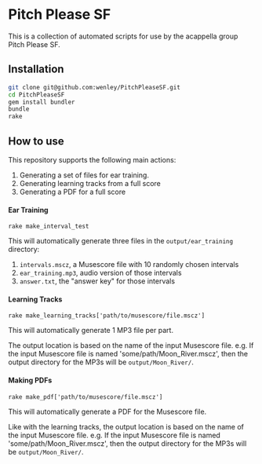 
# Pitch Please SF

This is a collection of automated scripts for use by the acappella group Pitch Please SF.

## Installation

```bash
git clone git@github.com:wenley/PitchPleaseSF.git
cd PitchPleaseSF
gem install bundler
bundle
rake
```

## How to use

This repository supports the following main actions:
1. Generating a set of files for ear training.
2. Generating learning tracks from a full score
3. Generating a PDF for a full score

#### Ear Training
```
rake make_interval_test
```

This will automatically generate three files in the `output/ear_training` directory:
1. `intervals.mscz`, a Musescore file with 10 randomly chosen intervals
2. `ear_training.mp3`, audio version of those intervals
3. `answer.txt`, the "answer key" for those intervals

#### Learning Tracks

```
rake make_learning_tracks['path/to/musescore/file.mscz']
```

This will automatically generate 1 MP3 file per part.

The output location is based on the name of the input Musescore file. e.g. If the input Musescore file is named 'some/path/Moon_River.mscz', then the output directory for the MP3s will be `output/Moon_River/`.

#### Making PDFs
```
rake make_pdf['path/to/musescore/file.mscz']
```

This will automatically generate a PDF for the Musescore file.

Like with the learning tracks, the output location is based on the name of the input Musescore file. e.g. If the input Musescore file is named 'some/path/Moon_River.mscz', then the output directory for the MP3s will be `output/Moon_River/`.

